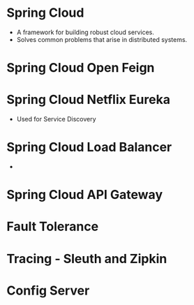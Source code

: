 # Spring Cloud
- A framework for building robust cloud services.
- Solves common problems that arise in distributed systems.

# Spring Cloud Open Feign


# Spring Cloud Netflix Eureka
- Used for Service Discovery


# Spring Cloud Load Balancer
- 

# Spring Cloud API Gateway

# Fault Tolerance

# Tracing - Sleuth and Zipkin

# Config Server


